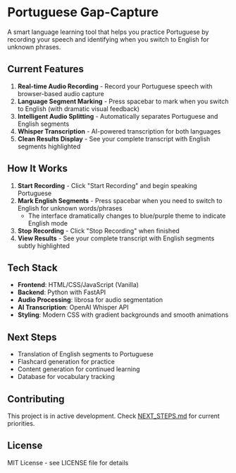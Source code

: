 # Portuguese Gap-Capture

A smart language learning tool that helps you practice Portuguese by recording your speech and identifying when you switch to English for unknown phrases.

## Current Features

1. **Real-time Audio Recording** - Record your Portuguese speech with browser-based audio capture
2. **Language Segment Marking** - Press spacebar to mark when you switch to English (with dramatic visual feedback)
3. **Intelligent Audio Splitting** - Automatically separates Portuguese and English segments
4. **Whisper Transcription** - AI-powered transcription for both languages
5. **Clean Results Display** - See your complete transcript with English segments highlighted

## How It Works

1. **Start Recording** - Click "Start Recording" and begin speaking Portuguese
2. **Mark English Segments** - Press spacebar when you need to switch to English for unknown words/phrases
   - The interface dramatically changes to blue/purple theme to indicate English mode
3. **Stop Recording** - Click "Stop Recording" when finished
4. **View Results** - See your complete transcript with English segments subtly highlighted

## Tech Stack

- **Frontend**: HTML/CSS/JavaScript (Vanilla)
- **Backend**: Python with FastAPI
- **Audio Processing**: librosa for audio segmentation
- **AI Transcription**: OpenAI Whisper API
- **Styling**: Modern CSS with gradient backgrounds and smooth animations

## Next Steps

- Translation of English segments to Portuguese
- Flashcard generation for practice
- Content generation for continued learning
- Database for vocabulary tracking

## Contributing

This project is in active development. Check [NEXT_STEPS.md](./NEXT_STEPS.md) for current priorities.

## License

MIT License - see LICENSE file for details
